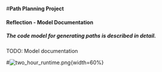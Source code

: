 #**Path Planning Project**

#### Reflection - Model Documentation

##### The code model for generating paths is described in detail.

TODO: Model documentation

#![two_hour_runtime.png][image1]{width=60%}

[//]: # (Image References)

[image1]: /home/marco.nogueira/CarND-Path-Planning-Project/doc/two_hour_runtime.png "PID Controller Error"
